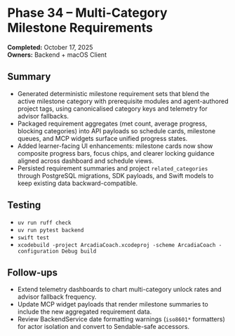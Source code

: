 # Phase 34 – Multi-Category Milestone Requirements

**Completed:** October 17, 2025  
**Owners:** Backend + macOS Client

## Summary
- Generated deterministic milestone requirement sets that blend the active milestone category with prerequisite modules and agent-authored project tags, using canonicalised category keys and telemetry for advisor fallbacks.
- Packaged requirement aggregates (met count, average progress, blocking categories) into API payloads so schedule cards, milestone queues, and MCP widgets surface unified progress states.
- Added learner-facing UI enhancements: milestone cards now show composite progress bars, focus chips, and clearer locking guidance aligned across dashboard and schedule views.
- Persisted requirement summaries and project `related_categories` through PostgreSQL migrations, SDK payloads, and Swift models to keep existing data backward-compatible.

## Testing
- `uv run ruff check`
- `uv run pytest backend`
- `swift test`
- `xcodebuild -project ArcadiaCoach.xcodeproj -scheme ArcadiaCoach -configuration Debug build`

## Follow-ups
- Extend telemetry dashboards to chart multi-category unlock rates and advisor fallback frequency.
- Update MCP widget payloads that render milestone summaries to include the new aggregated requirement data.
- Review BackendService date formatting warnings (`iso8601*` formatters) for actor isolation and convert to Sendable-safe accessors.
